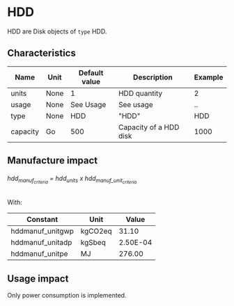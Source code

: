 # HDD

HDD are Disk objects of ```type``` HDD.

## Characteristics

| Name          | Unit   | Default value | Description            | Example |
|---------------|--------|---------------|------------------------|---------|
| units         | None   | 1             | HDD quantity           | 2       |
| usage         | None   | See Usage     | See usage              | ..      |
| type          | None   | HDD           | "HDD"                  | HDD     |
| capacity      | Go     | 500           | Capacity of a HDD disk | 1000    |


## Manufacture impact

<h6>hdd<sub>manuf<sub><em>criteria</em></sub></sub> = hdd<sub>units</sub> x hdd<sub>manuf_unit<sub><em>criteria</em></sub></sub></h6>

With:

| Constant          | Unit    | Value    |
|-------------------|---------|----------|
| hddmanuf_unitgwp  | kgCO2eq | 31.10    |
| hddmanuf_unitadp  | kgSbeq  | 2.50E-04 |
| hddmanuf_unitpe   | MJ      | 276.00   |

## Usage impact

Only power consumption is implemented.
